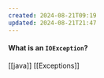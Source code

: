 ```yaml
---
created: 2024-08-21T09:19
updated: 2024-08-21T21:47
---
```

#### What is an `IOException`?


[[java]] [[Exceptions]]